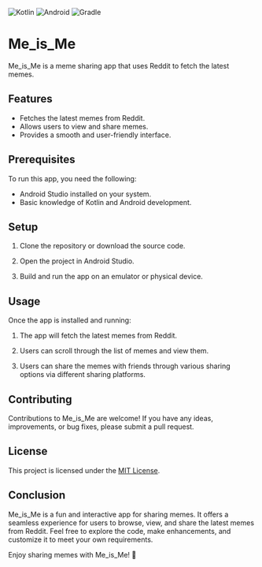 ![Kotlin](https://img.shields.io/badge/kotlin-%237F52FF.svg?style=for-the-badge&logo=kotlin&logoColor=white) ![Android](https://img.shields.io/badge/Android-3DDC84?style=for-the-badge&logo=android&logoColor=white) ![Gradle](https://img.shields.io/badge/Gradle-02303A.svg?style=for-the-badge&logo=Gradle&logoColor=white)

# Me_is_Me

Me_is_Me is a meme sharing app that uses Reddit to fetch the latest memes.

## Features

- Fetches the latest memes from Reddit.
- Allows users to view and share memes.
- Provides a smooth and user-friendly interface.

## Prerequisites

To run this app, you need the following:

- Android Studio installed on your system.
- Basic knowledge of Kotlin and Android development.

## Setup

1. Clone the repository or download the source code.

2. Open the project in Android Studio.

3. Build and run the app on an emulator or physical device.

## Usage

Once the app is installed and running:

1. The app will fetch the latest memes from Reddit.

2. Users can scroll through the list of memes and view them.

3. Users can share the memes with friends through various sharing options via different sharing platforms.

## Contributing

Contributions to Me_is_Me are welcome! If you have any ideas, improvements, or bug fixes, please submit a pull request.

## License

This project is licensed under the [MIT License](LICENSE).

## Conclusion

Me_is_Me is a fun and interactive app for sharing memes. It offers a seamless experience for users to browse, view, and share the latest memes from Reddit. Feel free to explore the code, make enhancements, and customize it to meet your own requirements.

Enjoy sharing memes with Me_is_Me! 🎉
